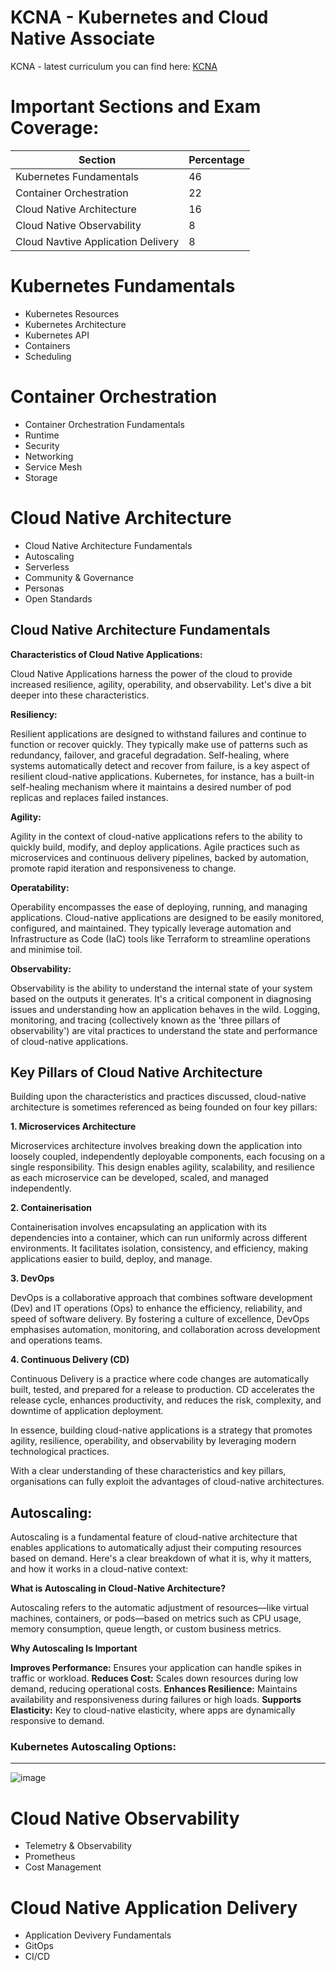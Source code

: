 # KCNA - Kubernetes and Cloud Native Associate

KCNA - latest curriculum you can find here: [KCNA](https://github.com/cncf/curriculum/blob/master/KCNA_Curriculum.pdf)

 # Important Sections and Exam Coverage:

 | Section                                       |   Percentage |
 |-----------------------------------------------|--------------|
 |Kubernetes Fundamentals                        |       46     |
 |Container Orchestration                        |       22     |
 |Cloud Native Architecture                      |       16     |
 |Cloud Native Observability                     |        8     |
 |Cloud Navtive Application Delivery             |        8     |

 # Kubernetes Fundamentals
 * Kubernetes Resources
 * Kubernetes Architecture
 * Kubernetes API
 * Containers
 * Scheduling

# Container Orchestration
* Container Orchestration Fundamentals
* Runtime
* Security
* Networking
* Service Mesh
* Storage

# Cloud Native Architecture
* Cloud Native Architecture Fundamentals
* Autoscaling
* Serverless
* Community & Governance
* Personas
* Open Standards

## Cloud Native Architecture Fundamentals
**Characteristics of Cloud Native Applications:**

Cloud Native Applications harness the power of the cloud to provide increased resilience, agility, operability, and observability. Let's dive a bit deeper into these characteristics.

**Resiliency:**

Resilient applications are designed to withstand failures and continue to function or recover quickly. They typically make use of patterns such as redundancy, failover, and graceful degradation. Self-healing, where systems automatically detect and recover from failure, is a key aspect of resilient cloud-native applications. Kubernetes, for instance, has a built-in self-healing mechanism where it maintains a desired number of pod replicas and replaces failed instances.

**Agility:**

Agility in the context of cloud-native applications refers to the ability to quickly build, modify, and deploy applications. Agile practices such as microservices and continuous delivery pipelines, backed by automation, promote rapid iteration and responsiveness to change.

**Operatability:**

Operability encompasses the ease of deploying, running, and managing applications. Cloud-native applications are designed to be easily monitored, configured, and maintained. They typically leverage automation and Infrastructure as Code (IaC) tools like Terraform to streamline operations and minimise toil.

**Observability:**

Observability is the ability to understand the internal state of your system based on the outputs it generates. It's a critical component in diagnosing issues and understanding how an application behaves in the wild. Logging, monitoring, and tracing (collectively known as the 'three pillars of observability') are vital practices to understand the state and performance of cloud-native applications.

## Key Pillars of Cloud Native Architecture

Building upon the characteristics and practices discussed, cloud-native architecture is sometimes referenced as being founded on four key pillars:

**1. Microservices Architecture**

Microservices architecture involves breaking down the application into loosely coupled, independently deployable components, each focusing on a single responsibility. This design enables agility, scalability, and resilience as each microservice can be developed, scaled, and managed independently.

**2. Containerisation**

Containerisation involves encapsulating an application with its dependencies into a container, which can run uniformly across different environments. It facilitates isolation, consistency, and efficiency, making applications easier to build, deploy, and manage.

**3. DevOps**

DevOps is a collaborative approach that combines software development (Dev) and IT operations (Ops) to enhance the efficiency, reliability, and speed of software delivery. By fostering a culture of excellence, DevOps emphasises automation, monitoring, and collaboration across development and operations teams.

**4. Continuous Delivery (CD)**

Continuous Delivery is a practice where code changes are automatically built, tested, and prepared for a release to production. CD accelerates the release cycle, enhances productivity, and reduces the risk, complexity, and downtime of application deployment.

In essence, building cloud-native applications is a strategy that promotes agility, resilience, operability, and observability by leveraging modern technological practices.

With a clear understanding of these characteristics and key pillars, organisations can fully exploit the advantages of cloud-native architectures.

## Autoscaling:

Autoscaling is a fundamental feature of cloud-native architecture that enables applications to automatically adjust their computing resources based on demand. Here's a clear breakdown of what it is, why it matters, and how it works in a cloud-native context:

**What is Autoscaling in Cloud-Native Architecture?**

Autoscaling refers to the automatic adjustment of resources—like virtual machines, containers, or pods—based on metrics such as CPU usage, memory consumption, queue length, or custom business metrics.

**Why Autoscaling Is Important**

**Improves Performance:** Ensures your application can handle spikes in traffic or workload.
**Reduces Cost:** Scales down resources during low demand, reducing operational costs.
**Enhances Resilience:** Maintains availability and responsiveness during failures or high loads.
**Supports Elasticity:** Key to cloud-native elasticity, where apps are dynamically responsive to demand.

### **Kubernetes Autoscaling Options:**
----
![image](https://github.com/user-attachments/assets/9430190c-7a56-4008-8913-2335639b5270)







# Cloud Native Observability
* Telemetry & Observability
* Prometheus
* Cost Management

# Cloud Native Application Delivery
* Application Devivery Fundamentals
* GitOps
* CI/CD
 
